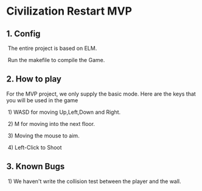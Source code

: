 # Civilization Restart MVP

## 1. Config

​		The entire project is based on ELM.

​		Run the makefile to compile the Game.

## 2. How to play

For the MVP project, we only supply the basic mode.  Here are the keys that you will be used in the game

​	1)	WASD for moving Up,Left,Down and Right.

​	2) 	M for moving into the next floor.

​	3)	Moving the mouse to aim.

​	4)	Left-Click  to Shoot	

## 3. Known Bugs

​	1) We haven't write the collision test between the player and the wall.

